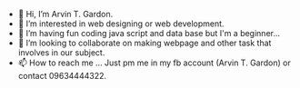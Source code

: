 - 👋 Hi, I’m Arvin T. Gardon.
- 👀 I’m interested in web designing or web development.
- 🌱 I’m having fun coding java script and data base but I'm a beginner...
- 💞️ I’m looking to collaborate on making webpage and other task that involves in our subject.
- 📫 How to reach me ... Just pm me in my fb account (Arvin T. Gardon) or contact 09634444322.

<!---
Arvin5G/Arvin5G is a ✨ special ✨ repository because its `README.md` (this file) appears on your GitHub profile.
You can click the Preview link to take a look at your changes.
--->
